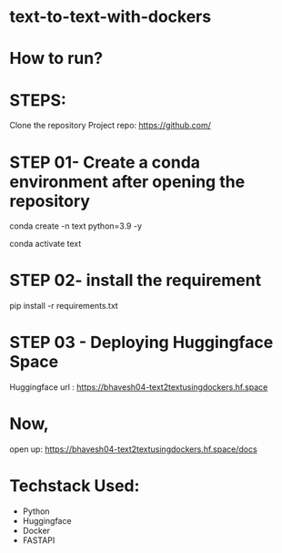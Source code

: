 # text-to-text-with-dockers


# How to run?

# STEPS:

Clone the repository
Project repo: https://github.com/

# STEP 01- Create a conda environment after opening the repository

conda create -n text python=3.9 -y

conda activate text

# STEP 02- install the requirement

pip install -r requirements.txt

# STEP 03 - Deploying Huggingface Space

Huggingface url : https://bhavesh04-text2textusingdockers.hf.space

# Now,
open up: https://bhavesh04-text2textusingdockers.hf.space/docs


# Techstack Used:
- Python
- Huggingface
- Docker
- FASTAPI
